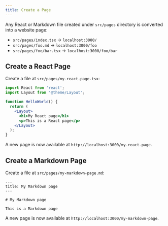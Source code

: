```yaml
---
title: Create a Page
---
```


Any React or Markdown file created under `src/pages` directory is converted into a website page:

- `src/pages/index.tsx` -> `localhost:3000/`
- `src/pages/foo.md` -> `localhost:3000/foo`
- `src/pages/foo/bar.tsx` -> `localhost:3000/foo/bar`

## Create a React Page

Create a file at `src/pages/my-react-page.tsx`:

```jsx title="src/pages/my-react-page.js"
import React from 'react';
import Layout from '@theme/Layout';

function HelloWorld() {
  return (
    <Layout>
      <h1>My React page</h1>
      <p>This is a React page</p>
    </Layout>
  );
}
```

A new page is now available at `http://localhost:3000/my-react-page`.

## Create a Markdown Page

Create a file at `src/pages/my-markdown-page.md`:

```mdx title="src/pages/my-markdown-page.md"
---
title: My Markdown page
---

# My Markdown page

This is a Markdown page
```

A new page is now available at `http://localhost:3000/my-markdown-page`.
